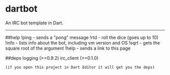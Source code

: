 dartbot
=======

An IRC bot template in Dart.

----
##help
    !ping - sends a "pong" message
    !rtd - roll the dice (goes up to 10)
    !info - lists info about the bot, including vm version and OS
    !sqrt <arg> - gets the square root of the argument
    !help - sends a link to this page
    
##deps
    logging (>=0.9.2)
    irc_client (>=0.1.0)
    
    (if you open this project in Dart Editor it will get you the deps)
